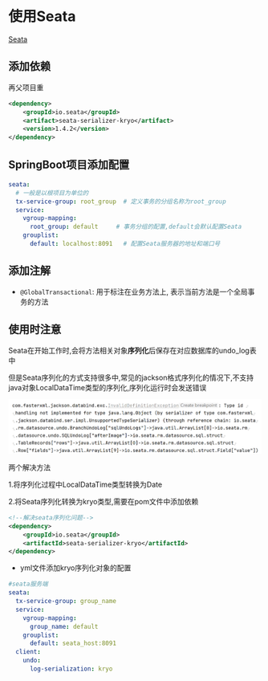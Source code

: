 # 使用Seata

[Seata](Seata.md)

## 添加依赖

再父项目重

```xml
<dependency>
    <groupId>io.seata</groupId>
    <artifact>seata-serializer-kryo</artifact>
    <version>1.4.2</version>
</dependency>
```

## SpringBoot项目添加配置

```yml
seata:
  # 一般是以根项目为单位的
  tx-service-group: root_group  # 定义事务的分组名称为root_group
  service:
    vgroup-mapping:
      root_group: default     # 事务分组的配置,default会默认配置Seata
    grouplist:
      default: localhost:8091   # 配置Seata服务器的地址和端口号
```

## 添加注解

- `@GlobalTransactional`: 用于标注在业务方法上, 表示当前方法是一个全局事务的方法


## 使用时注意

Seata在开始工作时,会将方法相关对象**序列化**后保存在对应数据库的undo_log表中

但是Seata序列化的方式支持很多中,常见的jackson格式序列化的情况下,不支持java对象LocalDataTime类型的序列化,序列化运行时会发送错误

![seata](/src/seata_exception.png)

两个解决方法

1.将序列化过程中LocalDataTime类型转换为Date

2.将Seata序列化转换为kryo类型,需要在pom文件中添加依赖

```xml
<!--解决seata序列化问题-->
<dependency>
    <groupId>io.seata</groupId>
    <artifactId>seata-serializer-kryo</artifactId>
</dependency>
```

- yml文件添加kryo序列化对象的配置

```yaml
#seata服务端
seata:
  tx-service-group: group_name
  service:
    vgroup-mapping:
      group_name: default
    grouplist:
      default: seata_host:8091
  client:
    undo:
      log-serialization: kryo
```
